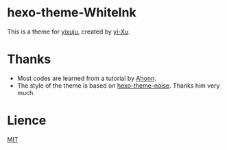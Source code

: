 # hexo-theme-WhiteInk
This is a theme for [yixuju](https://www.yiuxju.cn), created by [yi-Xu](https://github.com/yi-Xu-0100).
# Thanks
+ Most codes are learned from a tutorial by [Ahonn](http://www.ahonn.me/2016/12/15/create-a-hexo-theme-from-scratch/index.html).
+ The style of the theme is based on [hexo-theme-noise](https://github.com/lotabout/hexo-theme-noise).
Thanks him very much.
# Lience
[MIT](https://github.com/yi-Xu-0100/hexo-theme-WhiteInk/blob/master/LICENSE)